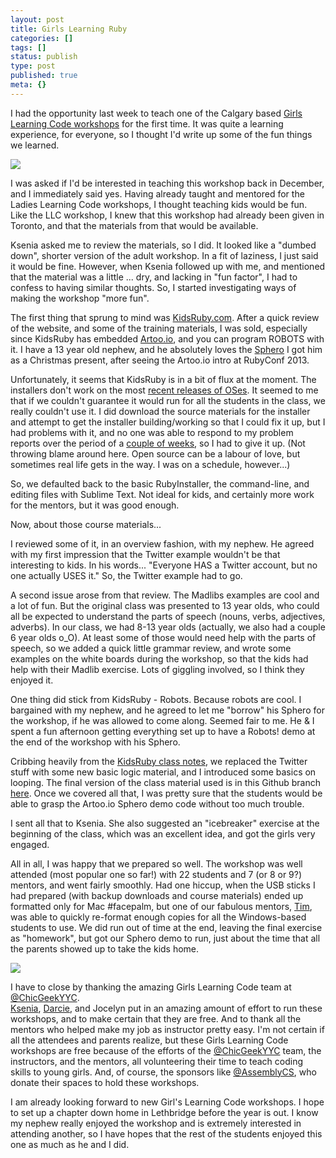 ```yaml
---
layout: post
title: Girls Learning Ruby
categories: []
tags: []
status: publish
type: post
published: true
meta: {}
---
```


I had the opportunity last week to teach one of the Calgary based 
[Girls Learning Code workshops](http://ladieslearningcode.com/chapters/calgary/) for the first time.  It was quite a learning experience, for everyone, so I thought I'd write up some of the fun things we learned.
  
      
[![](/squarespace_images/static_50d2902fe4b0959a0871a12c_50d29312e4b04687d9db341b_54f11ecbe4b0376cee6be391_1425088215970__img.png_)](http://calgary.ladieslearningcode.com)
  



I was asked if I'd be interested in teaching this workshop back in December, and I immediately said yes.  Having already taught and mentored for the Ladies Learning Code workshops, I thought teaching kids would be fun.  Like the LLC workshop, I knew that this workshop had already been given in Toronto, and that the materials from that would be available.


Ksenia asked me to review the materials, so I did.  It looked like a "dumbed down", shorter version of the adult workshop.  In a fit of laziness, I just said it would be fine.  However, when Ksenia followed up with me, and mentioned that the material was a little ... dry, and lacking in "fun factor", I had to confess to having similar thoughts.  So, I started investigating ways of making the workshop "more fun".


The first thing that sprung to mind was 
[KidsRuby.com](http://kidsruby.com).  After a quick review of the website, and some of the training materials, I was sold, especially since KidsRuby has embedded 
[Artoo.io](http://artoo.io), and you can program ROBOTS with it.  I have a 13 year old nephew, and he absolutely loves the 
[Sphero](http://www.gosphero.com) I got him as a Christmas present, after seeing the Artoo.io intro at RubyConf 2013.




Unfortunately, it seems that KidsRuby is in a bit of flux at the moment.  The installers don't work on the most 
[recent releases of OSes](https://github.com/hybridgroup/kidsrubyinstaller-osx/issues/11).  It seemed to me that if we couldn't guarantee it would run for all the students in the class, we really couldn't use it.  I did download the source materials for the installer and attempt to get the installer building/working so that I could fix it up, but I had problems with it, and no one was able to respond to my problem reports over the period of a 
[couple of weeks]((https://github.com/hybridgroup/kidsrubyinstaller-osx/issues/11)), so I had to give it up. (Not throwing blame around here.  Open source can be a labour of love, but sometimes real life gets in the way.  I was on a schedule, however...)


So, we defaulted back to the basic RubyInstaller, the command-line, and editing files with Sublime Text.  Not ideal for kids, and certainly more work for the mentors, but it was good enough.


Now, about those course materials...


I reviewed some of it, in an overview fashion, with my nephew.  He agreed with my first impression that the Twitter example wouldn't be that interesting to kids.  In his words... "Everyone HAS a Twitter account, but no one actually USES it."  So, the Twitter example had to go.


A second issue arose from that review.  The Madlibs examples are cool and a lot of fun.  But the original class was presented to 13 year olds, who could all be expected to understand the parts of speech (nouns, verbs, adjectives, adverbs).  In our class, we had 8-13 year olds (actually, we also had a couple 6 year olds o_O).  At least some of those would need help with the parts of speech, so we added a quick little grammar review, and wrote some examples on the white boards during the workshop, so that the kids had help with their Madlib exercise. Lots of giggling involved, so I think they enjoyed it.


One thing did stick from KidsRuby - Robots.  Because robots are cool.  I bargained with my nephew, and he agreed to let me "borrow" his Sphero for the workshop, if he was allowed to come along.  Seemed fair to me.  He & I spent a fun afternoon getting everything set up to have a Robots! demo at the end of the workshop with his Sphero.


Cribbing heavily from the 
[KidsRuby class notes](https://github.com/hybridgroup/kidsruby-class-1), we replaced the Twitter stuff with some new basic logic material, and I introduced some basics on looping.  The final version of the class material used is in this Github branch 
[here](https://github.com/wndxlori/glc-ruby/tree/yyc-feb21). Once we covered all that, I was pretty sure that the students would be able to grasp the Artoo.io Sphero demo code without too much trouble.


I sent all that to Ksenia.  She also suggested an "icebreaker" exercise at the beginning of the class, which was an excellent idea, and got the girls very engaged.


All in all, I was happy that we prepared so well.  The workshop was well attended (most popular one so far!) with 22 students and 7 (or 8 or 9?) mentors, and went fairly smoothly.  Had one hiccup, when the USB sticks I had prepared (with backup downloads and course materials) ended up formatted only for Mac #facepalm, but one of our fabulous mentors, 
[Tim](https://twitter.com/timuruski), was able to quickly re-format enough copies for all the Windows-based students to use.  We did run out of time at the end, leaving the final exercise as "homework", but got our Sphero demo to run, just about the time that all the parents showed up to take the kids home.
  
      
[![](/squarespace_images/static_50d2902fe4b0959a0871a12c_50d29312e4b04687d9db341b_54f11e85e4b0d588cecaff91_1425088166782__img.jpg_)](http://calgary.ladieslearningcode.com)
  


I have to close by thanking the amazing Girls Learning Code team at 
[@ChicGeekYYC](http://thechicgeek.ca).  
[Ksenia](https://twitter.com/ksenia_nadkina), 
[Darcie](https://twitter.com/derushie), and Jocelyn put in an amazing amount of effort to run these workshops, and to make certain that they are free. And to thank all the mentors who helped make my job as instructor pretty easy.  I'm not certain if all the attendees and parents realize, but these Girls Learning Code workshops are free because of the efforts of the 
[@ChicGeekYYC](https://twitter.com/ChicGeekYYC) team, the instructors, and the mentors, all volunteering their time to teach coding skills to young girls.  And, of course, the sponsors like 
[@AssemblyCS](https://twitter.com/AssemblyCS), who donate their spaces to hold these workshops.


I am already looking forward to new Girl's Learning Code workshops.  I hope to set up a chapter down home in Lethbridge before the year is out.  I know my nephew really enjoyed the workshop and is 
extremely interested in attending another, so I have hopes that the rest of the students enjoyed this one as much as he and I did.
